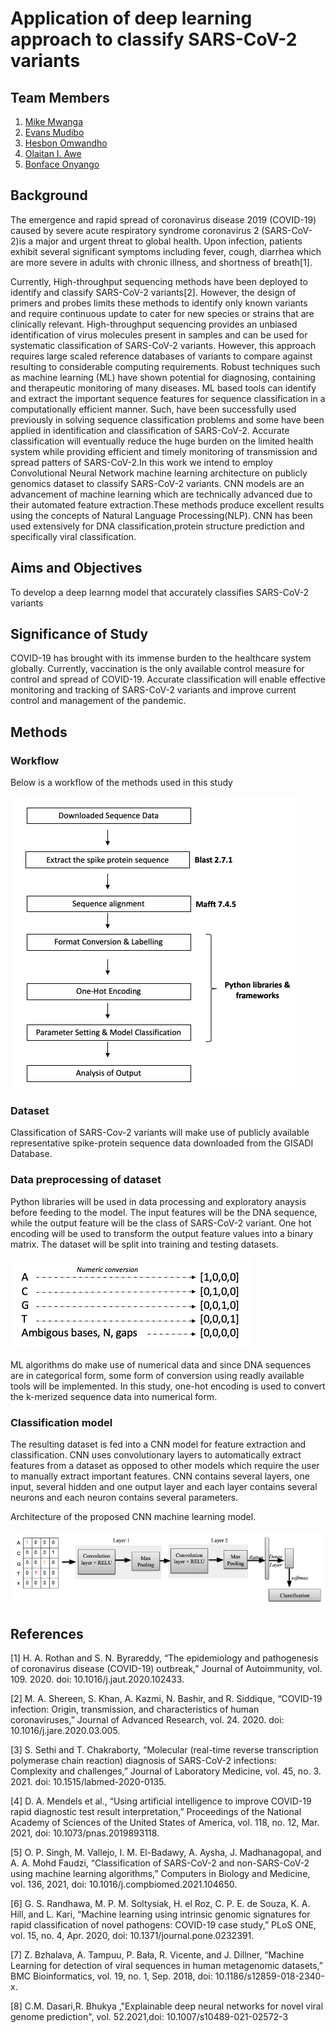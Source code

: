 # **Application of deep learning approach to classify SARS-CoV-2 variants**

## Team Members
1. [Mike Mwanga](https://github.com/mikemwanga)
2. [Evans Mudibo](https://github.com/mudiboevans)
3. [Hesbon Omwandho](https://github.com/hesbornomwandho)
4. [Olaitan I. Awe](https://github.com/laitanawe)
5. [Bonface Onyango](https://github.com/bonfaceonyango)

## Background <br>
The emergence and rapid spread of coronavirus disease 2019 (COVID-19) caused by severe acute respiratory syndrome coronavirus 2 (SARS-CoV-2)is a major and urgent threat to global health. Upon infection, patients exhibit several significant symptoms including fever, cough, diarrhea which are more severe in adults with chronic illness, and shortness of breath[1].

Currently, High-throughput sequencing methods have been deployed to identify and classify SARS-CoV-2 variants[2]. However, the design of primers and probes limits these methods to identify only known variants and require continuous update to cater for new species or strains that are clinically relevant.  High-throughput sequencing provides an unbiased identification of virus molecules present in samples and can be used for systematic classification of SARS-CoV-2 variants. However, this approach requires large scaled reference databases of variants to compare against resulting to considerable computing requirements.
Robust techniques such as machine learning (ML) have shown potential for diagnosing, containing and therapeutic monitoring of many diseases. ML based tools can identify and extract the important sequence features for sequence classification in a computationally efficient manner. Such, have been successfully used previously in solving sequence classification problems and some have been applied in identification and classification of SARS-CoV-2. Accurate classification will eventually reduce the huge burden on the limited health system while providing efficient and timely monitoring of transmission and spread patters of SARS-CoV-2.In this work we intend to employ Convolutional Neural Network machine learning architecture on publicly genomics dataset to classify SARS-CoV-2 variants. CNN models are an advancement of machine learning which are technically advanced due to their automated feature extraction.These methods produce excellent results using the concepts of Natural Language Processing(NLP). CNN has been used extensively for DNA classification,protein structure prediction and specifically viral classification.

## Aims and Objectives <br>
To develop a deep learnng  model that accurately classifies SARS-CoV-2 variants

## Significance of Study <br>
COVID-19 has brought with its immense burden to the healthcare system globally. Currently, vaccination is the only available control measure for control and spread of COVID-19. Accurate classification will enable effective monitoring and tracking of SARS-CoV-2 variants and improve current control and management of the pandemic.

## Methods

### Workflow

Below is a workflow of the methods used in this study <br>

![image](https://github.com/omicscodeathon/ml_sarscov2/blob/main/figures/workflow.png)

### Dataset
Classification of SARS-Cov-2 variants will make use of publicly available representative spike-protein sequence data downloaded from the GISADI Database.

### Data preprocessing of dataset
Python libraries will be used in data processing and exploratory anaysis before feeding to the model. The input features will be the DNA sequence, while the output feature will be the class of SARS-CoV-2 variant. One hot encoding will be used to transform the output feature values into a binary matrix. The dataset will be split into training and testing datasets.

![one_hot](https://github.com/omicscodeathon/ml_sarscov2/blob/main/figures/one_hot_encoder.png)

ML algorithms do make use of numerical data and since DNA sequences are in categorical form, some form of conversion using readly available tools will be implemented. In this study, one-hot encoding is used to convert the k-merized sequence data into numerical form.

### Classification model
The resulting dataset is fed into a CNN model for feature   extraction and classification. CNN uses convolutionary layers to automatically extract features from a dataset as opposed to other models which require the user to manually extract important features. CNN contains several layers, one input, several hidden and one output layer and each layer contains several neurons and each neuron contains several parameters. 

Architecture of the proposed CNN machine learning model.

![cnn_architecture](https://github.com/omicscodeathon/ml_sarscov2/blob/main/figures/cnn_architecture.png)


## References <br>
[1]	H. A. Rothan and S. N. Byrareddy, “The epidemiology and pathogenesis of coronavirus disease (COVID-19) outbreak,” Journal of Autoimmunity, vol. 109. 2020. doi: 10.1016/j.jaut.2020.102433.

[2]	M. A. Shereen, S. Khan, A. Kazmi, N. Bashir, and R. Siddique, “COVID-19 infection: Origin, transmission, and characteristics of human coronaviruses,” Journal of Advanced Research, vol. 24. 2020. doi: 10.1016/j.jare.2020.03.005.

[3]	S. Sethi and T. Chakraborty, “Molecular (real-time reverse transcription polymerase chain reaction) diagnosis of SARS-CoV-2 infections: Complexity and challenges,” Journal of Laboratory Medicine, vol. 45, no. 3. 2021. doi: 10.1515/labmed-2020-0135.

[4]	D. A. Mendels et al., “Using artificial intelligence to improve COVID-19 rapid diagnostic test result interpretation,” Proceedings of the National Academy of Sciences of the United States of America, vol. 118, no. 12, Mar. 2021, doi: 10.1073/pnas.2019893118.

[5]	O. P. Singh, M. Vallejo, I. M. El-Badawy, A. Aysha, J. Madhanagopal, and A. A. Mohd Faudzi, “Classification of SARS-CoV-2 and non-SARS-CoV-2 using machine learning algorithms,” Computers in Biology and Medicine, vol. 136, 2021, doi: 10.1016/j.compbiomed.2021.104650.

[6]	G. S. Randhawa, M. P. M. Soltysiak, H. el Roz, C. P. E. de Souza, K. A. Hill, and L. Kari, “Machine learning using intrinsic genomic signatures for rapid classification of novel pathogens: COVID-19 case study,” PLoS ONE, vol. 15, no. 4, Apr. 2020, doi: 10.1371/journal.pone.0232391.

[7]	Z. Bzhalava, A. Tampuu, P. Bała, R. Vicente, and J. Dillner, “Machine Learning for detection of viral sequences in human metagenomic datasets,” BMC Bioinformatics, vol. 19, no. 1, Sep. 2018, doi: 10.1186/s12859-018-2340-x.

[8] C.M. Dasari,R. Bhukya ,"Explainable deep neural networks for novel viral genome prediction", vol. 52.2021,doi: 10.1007/s10489-021-02572-3
